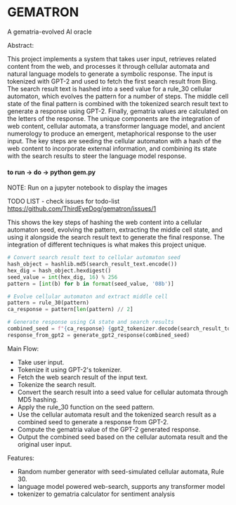 # GEMATRON

A gematria-evolved AI oracle 

Abstract:

This project implements a system that takes user input, retrieves related content from the web, and processes it through cellular automata and natural language models to generate a symbolic response. The input is tokenized with GPT-2 and used to fetch the first search result from Bing. The search result text is hashed into a seed value for a rule_30 cellular automaton, which evolves the pattern for a number of steps. The middle cell state of the final pattern is combined with the tokenized search result text to generate a response using GPT-2. Finally, gematria values are calculated on the letters of the response. The unique components are the integration of web content, cellular automata, a transformer language model, and ancient numerology to produce an emergent, metaphorical response to the user input. The key steps are seeding the cellular automaton with a hash of the web content to incorporate external information, and combining its state with the search results to steer the language model response.

#### to run -> do -> python gem.py 

NOTE: Run on a jupyter notebook to display the images

TODO LIST -  check issues for todo-list https://github.com/ThirdEyeDog/gematron/issues/1

This shows the key steps of hashing the web content into a cellular automaton seed, evolving the pattern, extracting the middle cell state, and using it alongside the search result text to generate the final response. The integration of different techniques is what makes this project unique.

```python
# Convert search result text to cellular automaton seed 
hash_object = hashlib.md5(search_result_text.encode())
hex_dig = hash_object.hexdigest()
seed_value = int(hex_dig, 16) % 256
pattern = [int(b) for b in format(seed_value, '08b')]

# Evolve cellular automaton and extract middle cell
pattern = rule_30(pattern) 
ca_response = pattern[len(pattern) // 2]

# Generate response using CA state and search results
combined_seed = f"{ca_response} {gpt2_tokenizer.decode(search_result_tokenized[0])}" 
response_from_gpt2 = generate_gpt2_response(combined_seed)
```



Main Flow:

- Take user input.
- Tokenize it using GPT-2's tokenizer.
- Fetch the web search result of the input text.
- Tokenize the search result.
- Convert the search result into a seed value for cellular automata through MD5 hashing.
- Apply the rule_30 function on the seed pattern.
- Use the cellular automata result and the tokenized search result as a combined seed to generate a response from GPT-2.
- Compute the gematria value of the GPT-2 generated response.
- Output the combined seed based on the cellular automata result and the original user input.


Features:

- Random number generator with seed-simulated cellular automata, Rule 30.
- language model powered web-search, supports any transformer model
- tokenizer to gematria calculator for sentiment analysis 
  
